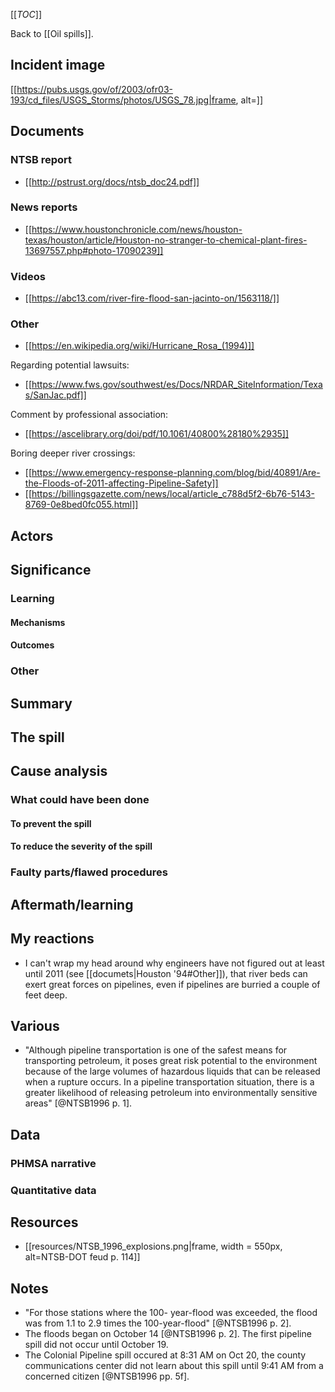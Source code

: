 [[_TOC_]]

Back to [[Oil spills]].

## Incident image

[[https://pubs.usgs.gov/of/2003/ofr03-193/cd_files/USGS_Storms/photos/USGS_78.jpg|frame, alt=]]

## Documents

### NTSB report
* [[http://pstrust.org/docs/ntsb_doc24.pdf]]

### News reports
* [[https://www.houstonchronicle.com/news/houston-texas/houston/article/Houston-no-stranger-to-chemical-plant-fires-13697557.php#photo-17090239]]

### Videos
* [[https://abc13.com/river-fire-flood-san-jacinto-on/1563118/]]

### Other
* [[https://en.wikipedia.org/wiki/Hurricane_Rosa_(1994)]]

Regarding potential lawsuits:
* [[https://www.fws.gov/southwest/es/Docs/NRDAR_SiteInformation/Texas/SanJac.pdf]]

Comment by professional association:
* [[https://ascelibrary.org/doi/pdf/10.1061/40800%28180%2935]]

Boring deeper river crossings:
* [[https://www.emergency-response-planning.com/blog/bid/40891/Are-the-Floods-of-2011-affecting-Pipeline-Safety]]
* [[https://billingsgazette.com/news/local/article_c788d5f2-6b76-5143-8769-0e8bed0fc055.html]]

## Actors

## Significance

### Learning

#### Mechanisms

#### Outcomes

### Other

## Summary

## The spill

## Cause analysis

### What could have been done

#### To prevent the spill

#### To reduce the severity of the spill

### Faulty parts/flawed procedures

## Aftermath/learning

## My reactions
* I can't wrap my head around why engineers have not figured out at least until 2011 (see [[documets|Houston '94#Other]]), that river beds can exert great forces on pipelines, even if pipelines are burried a couple of feet deep.

## Various
* "Although pipeline transportation is one of the safest means for transporting petroleum, it poses great risk potential to the environment because of the large volumes of hazardous liquids that can be released when a rupture occurs. In a pipeline transportation situation, there is a greater likelihood of releasing petroleum into environmentally sensitive areas" [@NTSB1996 p. 1].

## Data

### PHMSA narrative

### Quantitative data

## Resources
* [[resources/NTSB_1996_explosions.png|frame, width = 550px, alt=NTSB-DOT feud p. 114]]

## Notes
* "For those stations where the 100- year-flood was exceeded, the flood was from 1.1 to 2.9 times the 100-year-flood" [@NTSB1996 p. 2].
* The floods began on October 14 [@NTSB1996 p. 2]. The first pipeline spill did not occur until October 19.
* The Colonial Pipeline spill occured at 8:31 AM  on Oct 20, the county communications center did not learn about this spill until 9:41 AM from a concerned citizen [@NTSB1996 pp. 5f].